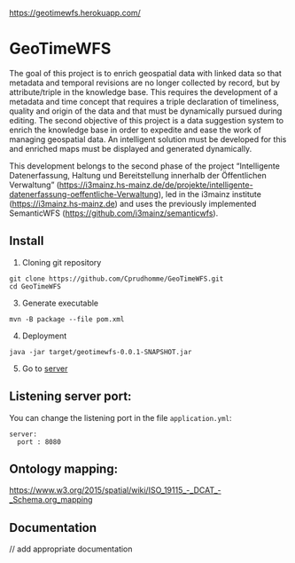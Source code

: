 ﻿https://geotimewfs.herokuapp.com/

# GeoTimeWFS
The goal of this project is to enrich geospatial data with linked data so that metadata and temporal revisions are no longer collected by record, but by attribute/triple in the knowledge base. This requires the development of a metadata and time concept that requires a triple declaration of timeliness, quality and origin of the data and that must be dynamically pursued during editing. The second objective of this project is a data suggestion system to enrich the knowledge base in order to expedite and ease the work of managing geospatial data. An intelligent solution must be developed for this and enriched maps must be displayed and generated dynamically.

This development belongs to the second phase of the project “Intelligente Datenerfassung, Haltung und Bereitstellung innerhalb der Öffentlichen Verwaltung” (https://i3mainz.hs-mainz.de/de/projekte/intelligente-datenerfassung-oeffentliche-Verwaltung), led in the i3mainz institute (https://i3mainz.hs-mainz.de) and uses the previously implemented SemanticWFS (https://github.com/i3mainz/semanticwfs).

## Install
1. Cloning git repository
````
git clone https://github.com/Cprudhomme/GeoTimeWFS.git
cd GeoTimeWFS
````

3. Generate executable
````
mvn -B package --file pom.xml
````
4. Deployment
````
java -jar target/geotimewfs-0.0.1-SNAPSHOT.jar 
````

5. Go to [server](http://localhost:8080)

## Listening server port:
You can change the listening port in the file `application.yml`:
````
server:
  port : 8080
````


<!---
Optionaly:
````
mvn deploy:deploy-file -Durl=file:./repo/ -Dfile=libs/pisemantic-1.0-SNAPSHOT.jar -DgroupId=info.ponciano.lab -DartifactId=pisemantic -Dpackaging=jar -Dversion=1.0
mvn org.apache.maven.plugins:maven-install-plugin:2.5.2:install-file -Dfile="libs/pitools-0.1-SNAPSHOT.jar" 
````--->

## Ontology mapping:

https://www.w3.org/2015/spatial/wiki/ISO_19115_-_DCAT_-_Schema.org_mapping
 
## Documentation 
// add appropriate documentation 
